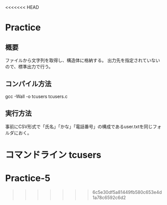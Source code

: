 <<<<<<< HEAD
# Practice
## 概要
ファイルから文字列を取得し、構造体に格納する。
出力先を指定されていないので、標準出力で行う。
## コンパイル方法
gcc -Wall -o tcusers tcusers.c

## 実行方法
事前にCSV形式で「氏名」「かな」「電話番号」の構成であるuser.txtを同じフォルダにおく。

コマンドライン
tcusers
=======
# Practice-5
>>>>>>> 6c5e30df5a81449fb580c653e4d1a78c6592c6d2
